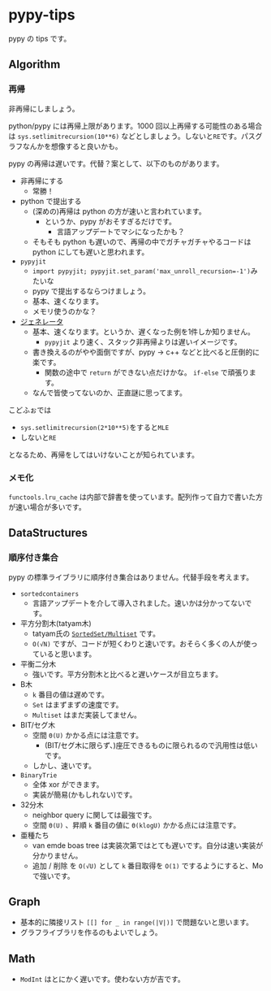 # pypy-tips

pypy の tips です。

## Algorithm

### 再帰
非再帰にしましょう。

python/pypy には再帰上限があります。1000 回以上再帰する可能性のある場合は
`sys.setlimitrecursion(10**6)`
などとしましょう。しないと`RE`です。パスグラフなんかを想像すると良いかも。

pypy の再帰は遅いです。代替？案として、以下のものがあります。
- 非再帰にする
  - 常勝！
- python で提出する
  - (深めの)再帰は python の方が速いと言われています。
    - というか、pypy がおそすぎるだけです。
      - 言語アップデートでマシになったかも？
  - そもそも python も遅いので、再帰の中でガチャガチャやるコードは python にしても遅いと思われます。
- `pypyjit`
  - `import pypyjit; pypyjit.set_param('max_unroll_recursion=-1')`みたいな
  - pypy で提出するならつけましょう。
  - 基本、速くなります。
  - メモリ使うのかな？
- [ジェネレータ](https://github.com/cheran-senthil/PyRival/blob/master/pyrival/misc/bootstrap.py)
  - 基本、速くなります。というか、遅くなった例を1件しか知りません。
    - `pypyjit` より速く、スタック非再帰よりは遅いイメージです。
  - 書き換えるのがやや面倒ですが、pypy -> c++ などと比べると圧倒的に楽です。
    - 関数の途中で `return` ができない点だけかな。 `if-else` で頑張ります。
  - なんで皆使ってないのか、正直謎に思ってます。

こどふぉでは
  - `sys.setlimitrecursion(2*10**5)`をすると`MLE`
  - しないと`RE`

となるため、再帰をしてはいけないことが知られています。

### メモ化
`functools.lru_cache` は内部で辞書を使っています。配列作って自力で書いた方が速い場合が多いです。

## DataStructures

### 順序付き集合

pypy の標準ライブラリに順序付き集合はありません。代替手段を考えます。

- `sortedcontainers`
  - 言語アップデートを介して導入されました。速いかは分かってないです。
- 平方分割木(tatyam木)
  - tatyam氏の [`SortedSet/Multiset`](https://github.com/tatyam-prime/SortedSet) です。
  - `O(√N)` ですが、コードが短くわりと速いです。おそらく多くの人が使っていると思います。
- 平衡二分木
  - 強いです。平方分割木と比べると遅いケースが目立ちます。
- B木
  - `k` 番目の値は遅めです。
  - `Set` はまずまずの速度です。
  - `Multiset` はまだ実装してません。
- BIT/セグ木
  - 空間 `Θ(U)` かかる点には注意です。
    - (BIT/セグ木に限らず、)座圧できるものに限られるので汎用性は低いです。
  - しかし、速いです。
- `BinaryTrie`
  - 全体 xor ができます。
  - 実装が簡易(かもしれない)です。
- 32分木
  - neighbor query に関しては最強です。
  - 空間 `Θ(U)` 、昇順 `k` 番目の値に `Θ(klogU)` かかる点には注意です。
- 亜種たち
  - van emde boas tree は実装次第ではとても遅いです。自分は速い実装が分かりません。
  - 追加 / 削除 を `O(√U)` として `k` 番目取得を `O(1)` でするようにすると、Mo で強いです。

## Graph
- 基本的に隣接リスト `[[] for _ in range(|V|)]` で問題ないと思います。
- グラフライブラリを作るのもよいでしょう。

## Math
- `ModInt` はとにかく遅いです。使わない方が吉です。
